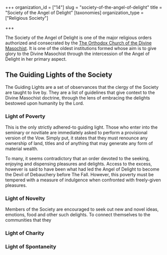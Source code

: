 +++
organization_id = ["14"]
slug = "society-of-the-angel-of-delight"
title = "Society of the Angel of Delight"
[taxonomies]
organization_type = ["Religious Society"]

+++

The Society of the Angel of Delight is one of the major religious orders authorized and consecrated by the [The Orthodox Church of the Divine Masochist](@/religions/divine-masochism/orthodox/_index.md). It is one of the oldest institutions formed whose aim is to give glory to the Divine Masochist through the intercession of the Angel of Delight in her primary aspect.

The Guiding Lights of the Society
---------------------------------

The Guiding Lights are a set of observances that the clergy of the Society are taught to live by. They are a list of guidelines that give context to the Divine Masochist doctrine, through the lens of embracing the delights bestowed upon humanity by the Lord.

### Light of Poverty

This is the only strictly adhered-to guiding light. Those who enter into the seminary or novitiate are immediately asked to perform a provisional version of the Vow. Simply put, it states that they must renounce any ownership of land, titles and of anything that may generate any form of material wealth.   

To many, it seems contradictory that an order devoted to the seeking, enjoying and dispensing pleasures and delights. Access to the excess, however is said to have been what had led the Angel of Delight to become the Devil of Debauchery before The Fall. However, this poverty must be tempered with a measure of indulgence when confronted with freely-given pleasures.

### Light of Novelty

Members of the Society are encouraged to seek out new and novel ideas, emotions, food and other such delights. To connect themselves to the communities that they 

### Light of Charity

### Light of Spontaneity
